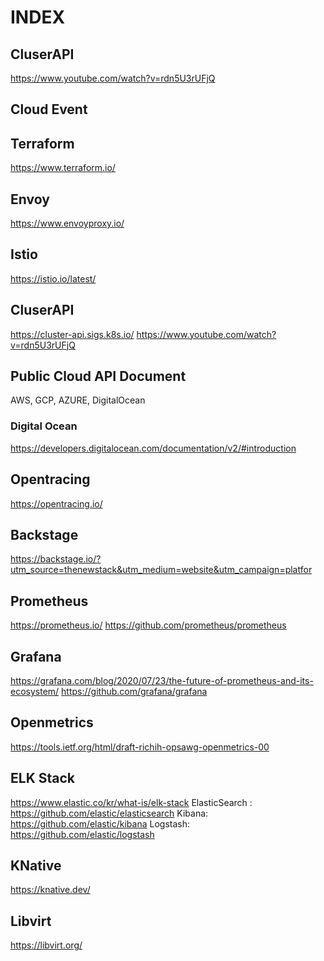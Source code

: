 # INDEX

## CluserAPI
https://www.youtube.com/watch?v=rdn5U3rUFjQ

## Cloud Event

## Terraform
https://www.terraform.io/

## Envoy
https://www.envoyproxy.io/

## Istio
https://istio.io/latest/

## CluserAPI
https://cluster-api.sigs.k8s.io/
https://www.youtube.com/watch?v=rdn5U3rUFjQ

## Public Cloud API Document
AWS, GCP, AZURE, DigitalOcean

### Digital Ocean
https://developers.digitalocean.com/documentation/v2/#introduction

## Opentracing
https://opentracing.io/

## Backstage
https://backstage.io/?utm_source=thenewstack&utm_medium=website&utm_campaign=platfor

## Prometheus
https://prometheus.io/
https://github.com/prometheus/prometheus

## Grafana
https://grafana.com/blog/2020/07/23/the-future-of-prometheus-and-its-ecosystem/
https://github.com/grafana/grafana

## Openmetrics
https://tools.ietf.org/html/draft-richih-opsawg-openmetrics-00

## ELK Stack
https://www.elastic.co/kr/what-is/elk-stack
ElasticSearch : https://github.com/elastic/elasticsearch
Kibana: https://github.com/elastic/kibana
Logstash: https://github.com/elastic/logstash

## KNative
https://knative.dev/

## Libvirt
https://libvirt.org/